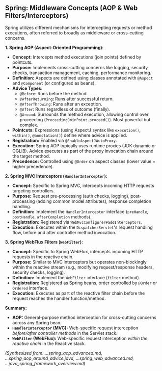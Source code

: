 ## Spring: Middleware Concepts (AOP & Web Filters/Interceptors)

Spring utilizes different mechanisms for intercepting requests or method executions, often referred to broadly as middleware or cross-cutting concerns.

**1. Spring AOP (Aspect-Oriented Programming):**
*   **Concept:** Intercepts method executions (join points) defined by pointcuts.
*   **Purpose:** Implements cross-cutting concerns like logging, security checks, transaction management, caching, performance monitoring.
*   **Definition:** Aspects are defined using classes annotated with `@Aspect` and `@Component` (or configured as beans).
*   **Advice Types:**
    *   `@Before`: Runs before the method.
    *   `@AfterReturning`: Runs after successful return.
    *   `@AfterThrowing`: Runs after an exception.
    *   `@After`: Runs regardless of outcome (finally).
    *   `@Around`: Surrounds the method execution, allowing control over proceeding (`ProceedingJoinPoint.proceed()`). Most powerful but complex.
*   **Pointcuts:** Expressions (using AspectJ syntax like `execution()`, `within()`, `@annotation()`) define where advice is applied.
*   **Registration:** Enabled via `@EnableAspectJAutoProxy`.
*   **Execution:** Spring AOP typically uses runtime proxies (JDK dynamic or CGLIB). Advice executes as part of the proxy invocation chain around the target method.
*   **Precedence:** Controlled using `@Order` on aspect classes (lower value = higher precedence).

**2. Spring MVC Interceptors (`HandlerInterceptor`):**
*   **Concept:** Specific to Spring MVC, intercepts incoming HTTP requests targeting controllers.
*   **Purpose:** Request pre-processing (auth checks, logging), post-processing (adding common model attributes), response completion handling.
*   **Definition:** Implement the `HandlerInterceptor` interface (`preHandle`, `postHandle`, `afterCompletion` methods).
*   **Registration:** Registered via `WebMvcConfigurer#addInterceptors`.
*   **Execution:** Executes within the `DispatcherServlet`'s request handling flow, before and after controller method invocation.

**3. Spring WebFlux Filters (`WebFilter`):**
*   **Concept:** Specific to Spring WebFlux, intercepts incoming HTTP requests in the reactive chain.
*   **Purpose:** Similar to MVC interceptors but operates non-blockingly within the reactive stream (e.g., modifying request/response headers, security checks, logging).
*   **Definition:** Implement the `WebFilter` interface (`filter` method).
*   **Registration:** Registered as Spring beans, order controlled by `@Order` or `Ordered` interface.
*   **Execution:** Executes as part of the reactive filter chain before the request reaches the handler function/method.

**Summary:**
*   **AOP:** General-purpose method interception for cross-cutting concerns across any Spring bean.
*   **`HandlerInterceptor` (MVC):** Web-specific request interception *before/after controller methods* in the Servlet stack.
*   **`WebFilter` (WebFlux):** Web-specific request interception *within the reactive chain* in the Reactive stack.

*(Synthesized from: ...spring_aop_advanced.md, ...spring_aop_around_advice.java, ...spring_web_advanced.md, ...java_spring_framework_overview.md)*
